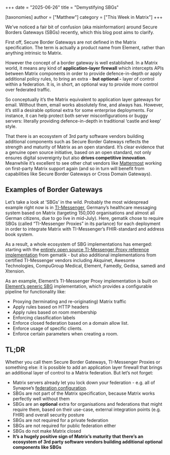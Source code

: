 +++
date = "2025-06-26"
title = "Demystifying SBGs"

[taxonomies]
author = ["Matthew"]
category = ["This Week in Matrix"]
+++

We’ve noticed a fair bit of confusion (aka misinformation) around Secure Borders Gateways (SBGs) recently, which this blog post aims to clarify.

First off, Secure Border Gateways are not defined in the Matrix specification. The term is actually a product name from Element, rather than anything intrinsic to Matrix.

However the concept of a border gateway is well established. In a Matrix world, it means any kind of **application-layer firewall** which intercepts APIs between Matrix components in order to provide defence-in-depth or apply additional policy rules, to bring an extra \- **but optional \-** layer of control within a federation. It is, in short, an optional way to provide more control over federated traffic.

So conceptually it’s the Matrix equivalent to application layer gateways for email. Without them, email works absolutely fine, and always has. However, it’s still a desirable optional extra for some enterprise deployments. For instance, it can help protect both server misconfigurations or buggy servers: literally providing defence-in-depth in traditional ‘castle and keep’ style.

That there is an ecosystem of 3rd party software vendors building additional components such as Secure Border Gateways reflects the strength and maturity of Matrix as an open standard. It’s clear evidence that a genuine open source initiative, based on an open standard, not only ensures digital sovereignty but also **drives competitive innovation**. Meanwhile it’s excellent to see other chat vendors like [Mattermost](https://github.com/mattermost/mattermost-plugin-matrix-bridge) working on first-party Matrix support again (and so in turn will benefit from capabilities like Secure Border Gateways or Cross Domain Gateways).

## Examples of Border Gateways

Let’s take a look at ‘SBGs’ in the wild. Probably the most widespread example right now is in [TI-Messenger](https://www.gematik.de/anwendungen/ti-messenger), Germany’s healthcare messaging system based on Matrix (targeting 150,000 organisations and almost all German citizens, due to go live in mid-July). Here, gematik chose to require SBGs (called “TI-Messenger Proxies” in its parlance) for each deployment in order to integrate Matrix with TI-Messenger’s FHIR-standard and address book system.

As a result, a whole ecosystem of SBG implementations has emerged: starting with the [entirely open source TI-Messenger Proxy reference implementation](https://github.com/tim-ref/messenger-proxy) from gematik \- but also additional implementations from certified TI-Messenger vendors including Akquinet, Awesome Technologies, CompuGroup Medical, Element, Famedly, Gedisa, samedi and Xtension.

As an example, Element’s TI-Messenger Proxy implementation is built on [Element’s generic SBG](https://element.io/server-suite/secure-border-gateways) implementation, which provides a configurable pipeline for functionality like:

* Proxying (terminating and re-originating) Matrix traffic  
* Apply rules based on HTTP headers  
* Apply rules based on room membership  
* Enforcing classification labels  
* Enforce closed federation based on a domain allow list.  
* Enforce usage of specific clients.  
* Enforce certain parameters when creating a room.

## TL;DR

Whether you call them Secure Border Gateways, TI-Messenger Proxies or something else: it is possible to add an application layer firewall that brings an additional layer of control to a Matrix federation. But let’s not forget:

* Matrix servers already let you lock down your federation \- e.g. all of Synapse’s [federation configuration](https://element-hq.github.io/synapse/latest/usage/configuration/config_documentation.html#federation).  
* SBGs are not part of the Matrix specification, because Matrix works perfectly well without them  
* SBGs are an **optional** extra for organisations and federations that might require them, based on their use-case, external integration points (e.g. FHIR) and overall security posture  
* SBGs are not required for a private federation
* SBGs are not required for public federation either  
* SBGs do not make Matrix closed  
* **It’s a hugely positive sign of Matrix’s maturity that there’s an ecosystem of 3rd party software vendors building additional optional components like SBGs**
